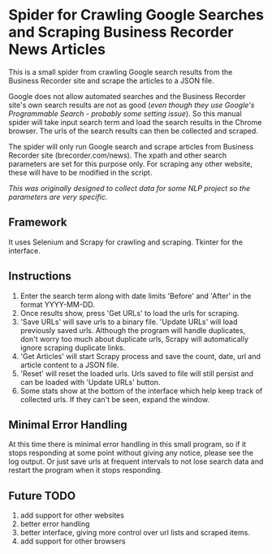# Spider for Crawling Google Searches and Scraping Business Recorder News Articles


This is a small spider from crawling Google search results from the Business Recorder site and scrape the articles to a JSON file.

Google does not allow automated searches and the Business Recorder site's own search results are not as good (*even though they use Google's Programmable Search - probably some setting issue*). So this manual spider will take input search term and load the search results in the Chrome browser. The urls of the search results can then be collected and scraped.

The spider will only run Google search and scrape articles from Business Recorder site (brecorder.com/news). The xpath and other search parameters are set for this purpose only. For scraping any other website, these will have to be modified in the script. 

*This was originally designed to collect data for some NLP project so the parameters are very specific.*

## Framework

It uses Selenium and Scrapy for crawling and scraping. Tkinter for the interface.

## Instructions

1. Enter the search term along with date limits 'Before' and 'After' in the format YYYY-MM-DD.
2. Once results show, press 'Get URLs' to load the urls for scraping.
3. 'Save URLs' will save urls to a binary file. 'Update URLs' will load previously saved urls. Although the program will handle duplicates, don't worry too much about duplicate urls, Scrapy will automatically ignore scraping duplicate links.
4. 'Get Articles' will start Scrapy process and save the count, date, url and article content to a JSON file.
5. 'Reset' will reset the loaded urls. Urls saved to file will still persist and can be loaded with 'Update URLs' button.
6. Some stats show at the bottom of the interface which help keep track of collected urls. If they can't be seen, expand the window.

## Minimal Error Handling

At this time there is minimal error handling in this small program, so if it stops responding at some point without giving any notice, please see the log output. Or just save urls at frequent intervals to not lose search data and restart the program when it stops responding.

## Future TODO

1. add support for other websites
2. better error handling
3. better interface, giving more control over url lists and scraped items.
4. add support for other browsers


